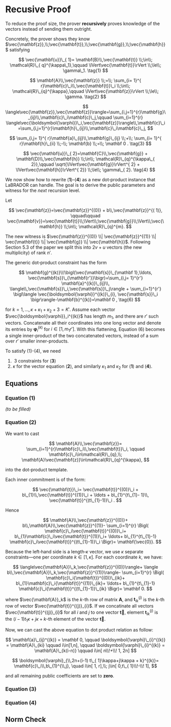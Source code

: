# Recusive Proof
To reduce the proof size, the prover **recursively** proves knowledge of the vectors instead of sending them outright.  

Concretely, the prover shows they know $\vec{\mathbf{z}},\\;\vec{\mathbf{t}},\\;\vec{\mathbf{g}},\\;\vec{\mathbf{h}}$ satisfying

$$
\vec{\mathbf{u}}\_{ 1}= \mathbf{B}\\,\vec{\mathbf{t}}
\\;\in\\; \mathcal{R}\_{ q}^{\kappa\_1},\qquad
\lVert\vec{\mathbf{t}}\rVert \\;\le\\; \gamma\_1.
\tag{1}
$$

$$
\mathbf{A}\\,\vec{\mathbf{z}}
\\;=\\;
\sum_{i= 1}^{ r}\mathbf{c}\_i\\,\vec{\mathbf{t}}\_i
\\;\in\\; \mathcal{R}\_{q}^{\kappa},\qquad
\lVert\vec{\mathbf{z}}\rVert \\;\le\\; \gamma.
\tag{2}
$$

$$
\langle\vec{\mathbf{z}},\vec{\mathbf{z}}\rangle=\sum_{i,j=1}^{r}\mathbf{g}\_{ij}\\,\mathbf{c}\_i\mathbf{c}\_j,\qquad
\sum_{i=1}^{r}
\langle\vec{\boldsymbol{\varphi}}\_i,\vec{\mathbf{z}}\rangle\\,\mathbf{c}\_i=\sum_{i,j=1}^{r}\mathbf{h}\_{ij}\\,\mathbf{c}\_i\mathbf{c}\_j,
$$

$$
\sum_{i,j= 1}^{ r}\mathbf{a}\_{ij}\\,\mathbf{g}\_{ij}
\\;+\\;
\sum_{i= 1}^{ r}\mathbf{h}\_{ii}
\\;-\\;
\mathbf{b}
\\;=\\;
\mathbf 0 .
\tag{3}
$$

$$
\vec{\mathbf{u}}\_{ 2}=\mathbf{C}\\,\vec{\mathbf{g}}
+
\mathbf{D}\\,\vec{\mathbf{h}}
\\;\in\\;
\mathcal{R}\_{q}^{\kappa\_{ 2}},\qquad
\sqrt{\lVert\vec{\mathbf{g}}\rVert^{ 2}
      +
      \lVert\vec{\mathbf{h}}\rVert^{ 2}}
\\;\le\\;
\gamma\_{ 2}.
\tag{4}
$$

We now show how to rewrite (**1**)–(**4**) as a new dot‑product instance that
LaBRADOR can handle.  The goal is to derive the public parameters and witness for the *next* recursion level.

Let  

$$
\vec{\mathbf{z}}=\vec{\mathbf{z}}^{(0)}
+
b\\,\vec{\mathbf{z}}^{( 1)},
\qquad\qquad
\vec{\mathbf{v}}=\vec{\mathbf{t}}\\;\Vert\\;\vec{\mathbf{g}}\\;\Vert\\;\vec{\mathbf{h}}
\\;\in\\;
\mathcal{R}\_{q}^{m}.
$$

The new witness is $\vec{\mathbf{z}}^{(0)} \\| \vec{\mathbf{z}}^{(1)} \\| \vec{\mathbf{t}} \\| \vec{\mathbf{g}} \\| \vec{\mathbf{h}}$. Following Section 5.3 of the paper we split this into $2v + u$ vectors (the new multiplicity) of rank $n'$.

The generic dot‑product constraint has the form

$$
\mathbf{g}^{(k)}\\!\bigl(\vec{\mathbf{s}}\_{\mathbf 1},\ldots,
                        \vec{\mathbf{s}}\_{\mathbf{r'}}\bigr)=\sum_{i,j= 1}^{r'}
      \mathbf{a}^{(k)}\_{ij}\\,
      \langle\\,\vec{\mathbf{s}}\_i,\vec{\mathbf{s}}\_j\rangle
+
\sum_{i=1}^{r'}
      \bigl\langle
      \vec{\boldsymbol{\varphi}}^{(k)}\_{i},
      \vec{\mathbf{s}}\_i
      \bigr\rangle-\mathbf{b}^{(k)}=\mathbf 0 ,
\tag{6}
$$

for $k= 1,\ldots,\kappa
+
\kappa_{1}
+
\kappa_{2} + 3=
K'$. 
Assume each vector $\vec{\boldsymbol{\varphi}}_i^{(k)}$ has length $m_1$, and there are $r'$ such vectors. Concatenate all their coordinates into one long vector and denote its entries by $\boldsymbol{\varphi}_i^{(k)}$ for $i \in [1, m_1 r']$. With this flattening, Equation (6) becomes a single inner-product of the two concatenated vectors, instead of a sum over $r'$ smaller inner-products. 


To satisfy (1)-(4), we need  
1.  3 constraints for (**3**)
2. $\kappa$ for the vector equation (**2**), and similarly $\kappa_1$ and $\kappa_2$ for (**1**) and (**4**).


## Equations

### Equation (1)
*(to be filled)*

### Equation (2)
We want to cast

$$
\mathbf{A}\\,\vec{\mathbf{z}}=
\sum_{i=1}^{r}\mathbf{c}\_i\\,\vec{\mathbf{t}}\_i,
\qquad
\mathbf{c}\_i\in\mathcal{R}\_{q},\\;
\mathbf{A}\vec{\mathbf{z}}\in\mathcal{R}\_{q}^{\kappa},
$$

into the dot‑product template. 

Each inner commitment is of the form:

$$
\vec{\mathbf{t}}\_i=
\vec{\mathbf{t}}^{(0)}\_i
+
b\_{1}\\,\vec{\mathbf{t}}^{(1)}\_i
+
\ldots
+
b\_{1}^{t\_{1}- 1}\\,
\vec{\mathbf{t}}^{(t\_{1}-1)}\_i .
$$

Hence  

$$
\mathbf{A}\\,\vec{\mathbf{z}}^{(0)}+
b\\,\mathbf{A}\\,\vec{\mathbf{z}}^{(1)}-
\sum_{i=1}^{r}
\Bigl(
\mathbf{c}\_i\vec{\mathbf{t}}^{(0)}\_i+
b\_{1}\mathbf{c}\_i\vec{\mathbf{t}}^{(1)}\_i+
\ldots+
b\_{1}^{t\_{1}-1}
\mathbf{c}\_i\vec{\mathbf{t}}^{(t\_{1}-1)}\_i
\Bigr)=
\mathbf{\vec{0}}.
$$

Because the left‑hand side is a length‑$`\kappa`$ vector, we use $` \kappa`$ separate constraints—one per coordinate $`k \in [1 , \kappa]`$. For each coordinate $`k`$, we have:

$$
\langle\vec{\mathbf{A}}\_k,\vec{\mathbf{z}}^{(0)}\rangle+
\langle b\\,\vec{\mathbf{A}}\_k,\vec{\mathbf{z}}^{(1)}\rangle-
\sum_{i=1}^{r}
\Bigl(
\mathbf{c}\_i{\mathbf{t}}^{(0)}\_{ik}+
b\_{1}\mathbf{c}\_i{\mathbf{t}}^{(1)}\_{ik}+
\ldots+
b\_{1}^{t\_{1}-1}
\mathbf{c}\_i{\mathbf{t}}^{(t\_{1}-1)}\_{ik}
\Bigr)=
\mathbf 0.
$$ 

where $`\vec{\mathbf{A}}_k`$ is the $`k`$-th row of matrix $`\mathbf{A}`$, and $`\mathbf{t}^{(j)}_{ik}`$ is the $`k`$-th row of vector $`\vec{\mathbf{t}}^{(j)}_{i}`$. If we concatinate all vectors $`\vec{\mathbf{t}}^{(j)}_{i}`$ for all $`i`$ and $`j`$ to one vector $`\mathbf{\vec{t}}`$, element $`\mathbf{t}^{(j)}_{ik}`$ is the 
$`(i-1) t_{ 1}\kappa+j\kappa + k`$-th element of the vector $`\mathbf{\vec{t}}`$.

Now, we can cast the above equation to dot product relation as follow:

$$
\mathbf{a}\_{ij}^{(k)} = \mathbf 0, \qquad
\boldsymbol{\varphi}\_{i}^{(k)} = \mathbf{A}\_{ki}   \qquad i\in[1,n], \qquad \boldsymbol{\varphi}\_{i}^{(k)} = \mathbf{A}\_{k(i-n)}  \qquad i\in[ n\\!+\\! 1, 2n]
$$

$$
\boldsymbol{\varphi}_{\\,2n+(i-1) t\_{ 1}\kappa+j\kappa + k}^{(k)}=
\mathbf{c}\_i\\,b\_{1}^{\\,j},
\quad
i\in[ 1, r],\\;
j\in[ 0,t\_{ 1}\\!-\\! 1],
$$

and all remaining public coefficients are set to **zero**.

### Equation (3)

### Equation (4)

## Norm Check

